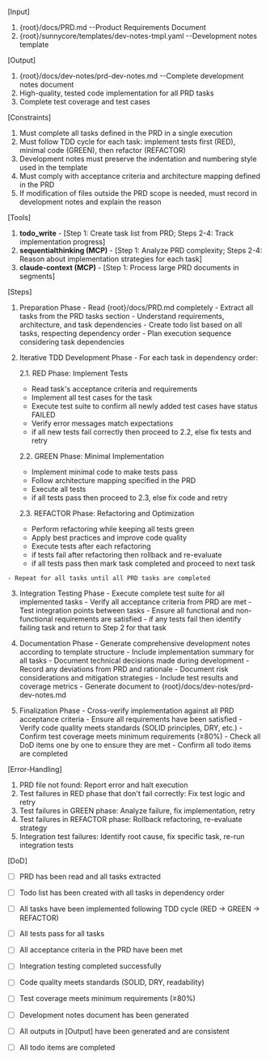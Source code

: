 [Input]
  1. {root}/docs/PRD.md --Product Requirements Document
  2. {root}/sunnycore/templates/dev-notes-tmpl.yaml --Development notes template

[Output]
  1. {root}/docs/dev-notes/prd-dev-notes.md --Complete development notes document
  2. High-quality, tested code implementation for all PRD tasks
  3. Complete test coverage and test cases

[Constraints]
  1. Must complete all tasks defined in the PRD in a single execution
  2. Must follow TDD cycle for each task: implement tests first (RED), minimal code (GREEN), then refactor (REFACTOR)
  3. Development notes must preserve the indentation and numbering style used in the template
  4. Must comply with acceptance criteria and architecture mapping defined in the PRD
  5. If modification of files outside the PRD scope is needed, must record in development notes and explain the reason

[Tools]
  1. **todo_write**
    - [Step 1: Create task list from PRD; Steps 2-4: Track implementation progress]
  2. **sequentialthinking (MCP)**
    - [Step 1: Analyze PRD complexity; Steps 2-4: Reason about implementation strategies for each task]
  3. **claude-context (MCP)**
    - [Step 1: Process large PRD documents in segments]

[Steps]
  1. Preparation Phase
    - Read {root}/docs/PRD.md completely
    - Extract all tasks from the PRD tasks section
    - Understand requirements, architecture, and task dependencies
    - Create todo list based on all tasks, respecting dependency order
    - Plan execution sequence considering task dependencies

  2. Iterative TDD Development Phase
    - For each task in dependency order:
      
      2.1. RED Phase: Implement Tests
        - Read task's acceptance criteria and requirements
        - Implement all test cases for the task
        - Execute test suite to confirm all newly added test cases have status FAILED
        - Verify error messages match expectations
        - if all new tests fail correctly then proceed to 2.2, else fix tests and retry
      
      2.2. GREEN Phase: Minimal Implementation
        - Implement minimal code to make tests pass
        - Follow architecture mapping specified in the PRD
        - Execute all tests
        - if all tests pass then proceed to 2.3, else fix code and retry
      
      2.3. REFACTOR Phase: Refactoring and Optimization
        - Perform refactoring while keeping all tests green
        - Apply best practices and improve code quality
        - Execute tests after each refactoring
        - if tests fail after refactoring then rollback and re-evaluate
        - if all tests pass then mark task completed and proceed to next task
    
    - Repeat for all tasks until all PRD tasks are completed

  3. Integration Testing Phase
    - Execute complete test suite for all implemented tasks
    - Verify all acceptance criteria from PRD are met
    - Test integration points between tasks
    - Ensure all functional and non-functional requirements are satisfied
    - if any tests fail then identify failing task and return to Step 2 for that task

  4. Documentation Phase
    - Generate comprehensive development notes according to template structure
    - Include implementation summary for all tasks
    - Document technical decisions made during development
    - Record any deviations from PRD and rationale
    - Document risk considerations and mitigation strategies
    - Include test results and coverage metrics
    - Generate document to {root}/docs/dev-notes/prd-dev-notes.md

  5. Finalization Phase
    - Cross-verify implementation against all PRD acceptance criteria
    - Ensure all requirements have been satisfied
    - Verify code quality meets standards (SOLID principles, DRY, etc.)
    - Confirm test coverage meets minimum requirements (≥80%)
    - Check all DoD items one by one to ensure they are met
    - Confirm all todo items are completed

[Error-Handling]
  1. PRD file not found: Report error and halt execution
  2. Test failures in RED phase that don't fail correctly: Fix test logic and retry
  3. Test failures in GREEN phase: Analyze failure, fix implementation, retry
  4. Test failures in REFACTOR phase: Rollback refactoring, re-evaluate strategy
  5. Integration test failures: Identify root cause, fix specific task, re-run integration tests

[DoD]
  - [ ] PRD has been read and all tasks extracted
  - [ ] Todo list has been created with all tasks in dependency order
  - [ ] All tasks have been implemented following TDD cycle (RED → GREEN → REFACTOR)
  - [ ] All tests pass for all tasks
  - [ ] All acceptance criteria in the PRD have been met
  - [ ] Integration testing completed successfully
  - [ ] Code quality meets standards (SOLID, DRY, readability)
  - [ ] Test coverage meets minimum requirements (≥80%)
  - [ ] Development notes document has been generated
  - [ ] All outputs in [Output] have been generated and are consistent
  - [ ] All todo items are completed

